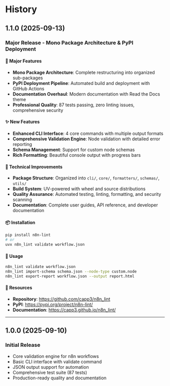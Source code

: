 # History

## 1.1.0 (2025-09-13)

### Major Release - Mono Package Architecture & PyPI Deployment

#### 🚀 Major Features

- **Mono Package Architecture**: Complete restructuring into organized sub-packages
- **PyPI Deployment Pipeline**: Automated build and deployment with GitHub Actions
- **Documentation Overhaul**: Modern documentation with Read the Docs theme
- **Professional Quality**: 87 tests passing, zero linting issues, comprehensive security

#### ✨ New Features

- **Enhanced CLI Interface**: 4 core commands with multiple output formats
- **Comprehensive Validation Engine**: Node validation with detailed error reporting
- **Schema Management**: Support for custom node schemas
- **Rich Formatting**: Beautiful console output with progress bars

#### 🔧 Technical Improvements

- **Package Structure**: Organized into `cli/`, `core/`, `formatters/`, `schemas/`, `utils/`
- **Build System**: UV-powered with wheel and source distributions
- **Quality Assurance**: Automated testing, linting, formatting, and security scanning
- **Documentation**: Complete user guides, API reference, and developer documentation

#### 📦 Installation

```bash
pip install n8n-lint
# or
uvx n8n_lint validate workflow.json
```

#### 🎯 Usage

```bash
n8n_lint validate workflow.json
n8n_lint import-schema schema.json --node-type custom.node
n8n_lint export-report workflow.json --output report.html
```

#### 🔗 Resources

- **Repository**: https://github.com/capp3/n8n_lint
- **PyPI**: https://pypi.org/project/n8n-lint/
- **Documentation**: https://capp3.github.io/n8n_lint/

---

## 1.0.0 (2025-09-10)

### Initial Release

- Core validation engine for n8n workflows
- Basic CLI interface with validate command
- JSON output support for automation
- Comprehensive test suite (87 tests)
- Production-ready quality and documentation
